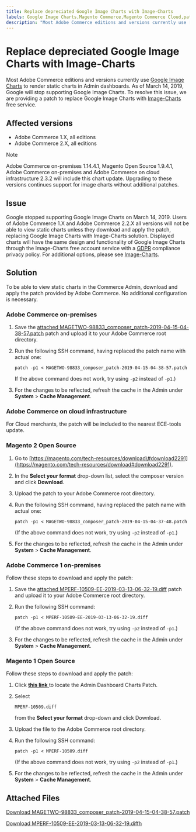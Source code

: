 ```yaml
---
title: Replace depreciated Google Image Charts with Image-Charts
labels: Google Image Charts,Magento Commerce,Magento Commerce Cloud,patch,troubleshooting,Adobe Commerce,cloud infrastructure,on-premises,Magento Open Source
description: "Most Adobe Commerce editions and versions currently use [Google Image Charts](https://developers.google.com/chart/image/) to render static charts in Admin dashboards. As of March 14, 2019, Google will stop supporting Google Image Charts. To resolve this issue, we are providing a patch to replace Google Image Charts with [Image-Charts](https://www.image-charts.com/) free service."
---
```


# Replace depreciated Google Image Charts with Image-Charts

Most Adobe Commerce editions and versions currently use [Google Image Charts](https://developers.google.com/chart/image/) to render static charts in Admin dashboards. As of March 14, 2019, Google will stop supporting Google Image Charts. To resolve this issue, we are providing a patch to replace Google Image Charts with [Image-Charts](https://www.image-charts.com/) free service.

## Affected versions

* Adobe Commerce 1.X, all editions
* Adobe Commerce 2.X, all editions

>[!NOTE]
>
>Adobe Commerce on-premises 1.14.4.1, Magento Open Source 1.9.4.1, Adobe Commerce on-premises and Adobe Commerce on cloud infrastructure 2.3.2 will include this chart update. Upgrading to these versions continues support for image charts without additional patches.

## Issue

Google stopped supporting Google Image Charts on March 14, 2019. Users of Adobe Commerce 1.X and Adobe Commerce 2.2.X all versions will not be able to view static charts unless they download and apply the patch, replacing Google Image Charts with Image-Charts solution. Displayed charts will have the same design and functionality of Google Image Charts through the Image-Charts free account service with a [GDPR](https://www.image-charts.com/data-processing-addendum.html) compliance privacy policy. For additional options, please see [Image-Charts](https://www.image-charts.com/).

## Solution

To be able to view static charts in the Commerce Admin, download and apply the patch provided by Adobe Commerce. No additional configuration is necessary.

### Adobe Commerce on-premises

1. Save the [attached MAGETWO-98833\_composer\_patch-2019-04-15-04-38-57.patch](assets/MAGETWO-98833_composer_patch-2019-04-15-04-38-57.patch.zip) patch and upload it to your Adobe Commerce root directory.
1. Run the following SSH command, having replaced the patch name with actual one:

     ```git
     patch -p1 < MAGETWO-98833_composer_patch-2019-04-15-04-38-57.patch
     ```
     If the above command does not work, try using `-p2` instead of `-p1`.)

1. For the changes to be reflected, refresh the cache in the Admin under **System** > **Cache Management**.

### Adobe Commerce on cloud infrastructure

For Cloud merchants, the patch will be included to the nearest ECE-tools update.

### Magento 2 Open Source

1. Go to [https://magento.com/tech-resources/download\#download2291](https://magento.com/tech-resources/download#download2291).
1. In the **Select your format** drop-down list, select the composer version and click **Download**.
1. Upload the patch to your Adobe Commerce root directory.
1. Run the following SSH command, having replaced the patch name with actual one:

    ```git
    patch -p1 < MAGETWO-98833_composer_patch-2019-04-15-04-37-48.patch
    ```
    (If the above command does not work, try using `-p2` instead of `-p1`.)

1. For the changes to be reflected, refresh the cache in the Admin under **System** > **Cache Management**.

### Adobe Commerce 1 on-premises

Follow these steps to download and apply the patch:

1. Save the [attached MPERF-10509-EE-2019-03-13-06-32-19.diff](assets/MPERF-10509-EE-2019-03-13-06-32-19.diff.zip) patch and upload it to your Adobe Commerce root directory.
1. Run the following SSH command:

    ```git
    patch -p1 < MPERF-10509-EE-2019-03-13-06-32-19.diff
    ```
    (If the above command does not work, try using `-p2` instead of `-p1`.)

1. For the changes to be reflected, refresh the cache in the Admin under **System** > **Cache Management**.

### Magento 1 Open Source

Follow these steps to download and apply the patch:

1. Click [ **this link** ](https://magento.com/tech-resources/download#download2283) to locate the Admin Dashboard Charts Patch.
1. Select

    ```git
    MPERF-10509.diff
    ```
    from the **Select your format** drop-down and click Download.

1. Upload the file to the Adobe Commerce root directory.
1. Run the following SSH command:

    ```git
    patch -p1 < MPERF-10509.diff
    ```
    (If the above command does not work, try using `-p2` instead of `-p1`.)

1. For the changes to be reflected, refresh the cache in the Admin under **System** > **Cache Management**.

## Attached Files

[Download MAGETWO-98833_composer_patch-2019-04-15-04-38-57.patch](assets/MAGETWO-98833_composer_patch-2019-04-15-04-38-57.patch)

[Download MPERF-10509-EE-2019-03-13-06-32-19.diffh](assets/MPERF-10509-EE-2019-03-13-06-32-19.diff)